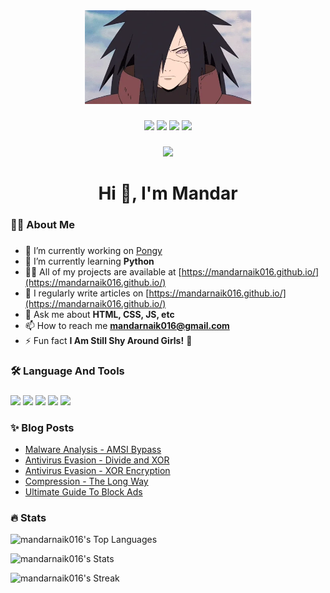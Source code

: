 <div align="center">
  <img height="150" src="https://raw.githubusercontent.com/mandarnaik016/mandarnaik016/master/madara.webp"  />
</div>

###

<div align="center">

[![](https://img.shields.io/badge/-LinkedIn-0077B5?style=for-the-badge&logo=linkedin&logoColor=fff)](https://www.linkedin.com/in/mandarnaik016/) 
[![](https://img.shields.io/badge/-Instagram-E4405F?style=for-the-badge&logo=instagram&logoColor=fff)](https://instagram.com/_mandar_naik_) 
[![](https://img.shields.io/badge/-Youtube-FF0000?style=for-the-badge&logo=youtube&logoColor=fff)](https://youtube.com/@thenaikpost) 
[![](https://img.shields.io/badge/-Twitter-1DA1F2?style=for-the-badge&logo=x&logoColor=fff)](https://x.com/_md_naik) 

</div>

###

<div align="center">
  <img src="https://visitor-badge.laobi.icu/badge?page_id=mandarnaik016.mandarnaik016&"  />
</div>

###

<h1 align="center">Hi 👋, I'm Mandar</h1>

###

<h3 align="left">👩‍💻  About Me</h3>

###

- 🔭 I’m currently working on [Pongy](https://github.com/mandarnaik016/Pongy)
- 🌱 I’m currently learning **Python**
- 👨‍💻 All of my projects are available at [https://mandarnaik016.github.io/](https://mandarnaik016.github.io/)
- 📝 I regularly write articles on [https://mandarnaik016.github.io/](https://mandarnaik016.github.io/)
- 💬 Ask me about **HTML, CSS, JS, etc**
- 📫 How to reach me **mandarnaik016@gmail.com**
- ⚡ Fun fact **I Am Still Shy Around Girls!** :smiling_face_with_tear:

###

<h3 align="left">🛠  Language And Tools</h3>

###

![](https://img.shields.io/badge/-C-085E9F?style=for-the-badge&logo=C&logoColor=fff) 
![](https://img.shields.io/badge/-Python-275277?style=for-the-badge&logo=Python&logoColor=fff)
![](https://img.shields.io/badge/-Bootstrap-6E2CF5?style=for-the-badge&logo=bootstrap&logoColor=fff)
![](https://img.shields.io/badge/-Linux-000000?style=for-the-badge&logo=linux&logoColor=fff)
![](https://img.shields.io/badge/-Kali_Linux-1C4073?style=for-the-badge&logo=kalilinux&logoColor=fff)

###

<h3 align="left">✨ Blog Posts</h3>

<!-- BLOG-POST-LIST:START -->
- [Malware Analysis - AMSI Bypass](https://mandarnaik016.github.io/2024-06-09-malware-analysis-amsi-bypass/)
- [Antivirus Evasion - Divide and XOR](https://mandarnaik016.github.io/2024-03-29-antivirus-evasion-using-divide-and-xor/)
- [Antivirus Evasion - XOR Encryption](https://mandarnaik016.github.io/2024-03-24-antivirus-evasion-using-xor-encryption/)
- [Compression - The Long Way](https://mandarnaik016.github.io/2023-06-24-compression-the-long-way/)
- [Ultimate Guide To Block Ads](https://mandarnaik016.github.io/2023-06-17-ultimate-guide-to-block-ads/)
<!-- BLOG-POST-LIST:END -->

###
<h3 align="left">🔥  Stats</h3>

![mandarnaik016's Top Languages](https://github-readme-stats.vercel.app/api/top-langs/?username=mandarnaik016&theme=dark&show_icons=true&hide_border=true&layout=compact)

![mandarnaik016's Stats](https://github-readme-stats.vercel.app/api?username=mandarnaik016&theme=dark&show_icons=true&hide_border=true&count_private=true)

![mandarnaik016's Streak](https://github-readme-streak-stats.herokuapp.com/?user=mandarnaik016&theme=dark&hide_border=true)
